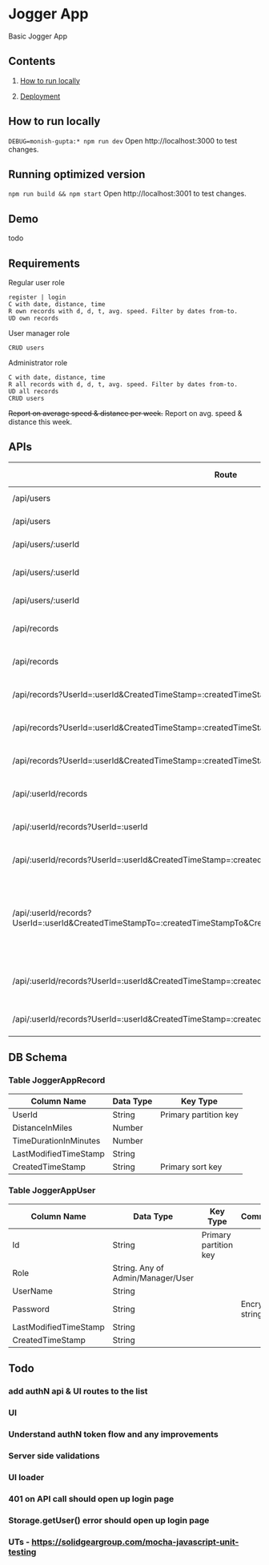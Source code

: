# Jogger App

Basic Jogger App

## Contents

1. [How to run locally](#how-to-run-locally)

2. [Deployment](#deployment)

## How to run locally

`DEBUG=monish-gupta:* npm run dev`
Open http://localhost:3000 to test changes.

## Running optimized version

`npm run build && npm start`
Open http://localhost:3001 to test changes.

## Demo

todo

## Requirements

Regular user role

    register | login
    C with date, distance, time
    R own records with d, d, t, avg. speed. Filter by dates from-to.
    UD own records
User manager role

    CRUD users
Administrator role

    C with date, distance, time
    R all records with d, d, t, avg. speed. Filter by dates from-to.
    UD all records
    CRUD users
~~Report on average speed & distance per week.~~ Report on avg. speed & distance this week.

## APIs

Route                                                                   | HTTP Verb |Description                                |Policy              |Rules              |
---                                                                     | ---   | ---                                           | ---                | ---               |
/api/users                                                              | GET   | Get all the users.                            |crud user           |admin              |
/api/users                                                              | POST  | Create a user.                                |crud user           |admin              |
/api/users/:userId                                                      | GET   | Get a single user.                            |crud user           |admin              |
/api/users/:userId                                                      | PUT   | Update a user with new info.                  |crud user           |admin              |
/api/users/:userId                                                      | DELETE| Delete a user.                                |crud user           |admin              |
/api/records                                                            | GET   | Get all the records.                          |crud all records    |admin, user manager|
/api/records                                                            | POST  | Create a record.                              |crud all records    |admin, user manager|
/api/records?UserId=:userId&CreatedTimeStamp=:createdTimeStamp          | GET   | Get a single record.                          |crud all records    |admin, user manager|
/api/records?UserId=:userId&CreatedTimeStamp=:createdTimeStamp          | PUT   | Update a record with new info.                |crud all records    |admin, user manager|
/api/records?UserId=:userId&CreatedTimeStamp=:createdTimeStamp          | DELETE| Delete a record.                              |crud all records    |admin, user manager|
/api/:userId/records                                                    | POST  | Create a record of user userId.               |crud records by self|regular user       |
/api/:userId/records?UserId=:userId                                     | GET   | Get all records of user userId.               |crud records by self|regular user       |
/api/:userId/records?UserId=:userId&CreatedTimeStamp=:createdTimeStamp  | GET   | Get a single record of user userId.           |crud records by self|regular user       |
/api/:userId/records?UserId=:userId&CreatedTimeStampTo=:createdTimeStampTo&CreatedTimeStampFrom=:createdTimeStampFrom  | GET   | Get all records of user userId that are created in during given timestamps.           |crud records by self|regular user       |
/api/:userId/records?UserId=:userId&CreatedTimeStamp=:createdTimeStamp  | PUT   | Update a record with new info of user userId. |crud records by self|regular user       |
/api/:userId/records?UserId=:userId&CreatedTimeStamp=:createdTimeStamp  | DELETE| Delete a record of user userId.               |crud records by self|regular user       |

## DB Schema
### Table JoggerAppRecord

Column Name|Data Type|Key Type
---|---|---
UserId | String | Primary partition key
DistanceInMiles | Number |
TimeDurationInMinutes | Number |
LastModifiedTimeStamp | String |
CreatedTimeStamp | String | Primary sort key

### Table JoggerAppUser

Column Name|Data Type|Key Type|Comments
---|---|---|---
Id | String |Primary partition key|
Role | String. Any of Admin/Manager/User||
UserName|String||
Password | String || Encrypted string
LastModifiedTimeStamp | String || 
CreatedTimeStamp | String || 

## Todo

### add authN api & UI routes to the list

### UI

### Understand authN token flow and any improvements

### Server side validations

### UI loader

### 401 on API call should open up login page

### Storage.getUser() error should open up login page

### UTs - https://solidgeargroup.com/mocha-javascript-unit-testing
